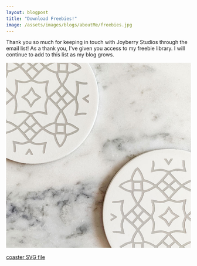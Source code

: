 ```yaml
---
layout: blogpost
title: "Download Freebies!"
image: /assets/images/blogs/aboutMe/freebies.jpg
---
```


Thank you so much for keeping in touch with Joyberry Studios through the email list! As a thank you, I've given you access to my freebie library. I will continue to add to this list as my blog grows.

![coaster](/assets/images/blogs/April2021/coasters/coasterMarble.jpg)

[coaster SVG file](/assets/freebies/coasterTemplate.svg)

<br>
<br>
